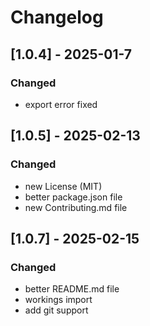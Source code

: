 # Changelog

## [1.0.4] - 2025-01-7

### Changed

- export error fixed

## [1.0.5] - 2025-02-13

### Changed

- new License (MIT)
- better package.json file
- new Contributing.md file

## [1.0.7] - 2025-02-15

### Changed

- better README.md file
- workings import
- add git support

